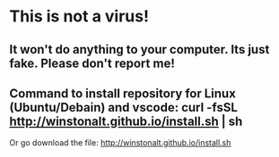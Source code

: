 # This is not a virus!
It won't do anything to your computer. Its just fake. Please don't report me!
-------------------------------------------------------------------------------
Command to install repository for Linux (Ubuntu/Debain) and vscode: curl -fsSL http://winstonalt.github.io/install.sh | sh
--------------------------------------------------------------------------------------------------------------------------
Or go download the file: http://winstonalt.github.io/install.sh
